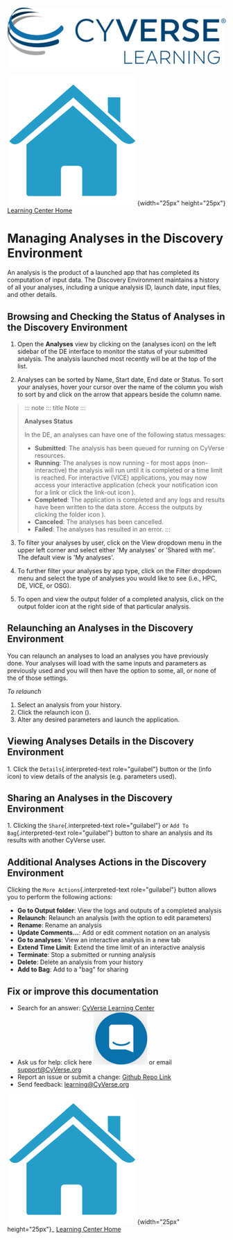 ![CyVerese Logo](./assets/cyverse_learning.png)

![Home_Icon](./assets/homeicon.png){width="25px" height="25px"}
[Learning Center Home](http://learning.cyverse.org/)

# Managing Analyses in the Discovery Environment

An analysis is the product of a launched app that has completed its
computation of input data. The Discovery Environment maintains a history
of all your analyses, including a unique analysis ID, launch date, input
files, and other details.


## Browsing and Checking the Status of Analyses in the Discovery Environment

1. Open the **Analyses** view by clicking on the (analyses icon) on the
left sidebar of the DE interface to monitor the status of your submitted
analysis. The analysis launched most recently will be at the top of the
list.

2. Analyses can be sorted by Name, Start date, End date or Status. To
sort your analyses, hover your cursor over the name of the column you
wish to sort by and click on the arrow that appears beside the column
name.

> ::: note
> ::: title
> Note
> :::
>
> **Analyses Status**
>
> In the DE, an analyses can have one of the following status messages:
>
> -   **Submitted**: The analysis has been queued for running on CyVerse
>     resources.
> -   **Running**: The analyses is now running - for most apps
>     (non-interactive) the analysis will run until it is completed or a
>     time limit is reached. For interactive (VICE) applications, you
>     may now access your interactive application (check your
>     notification icon for a link or click the link-out icon ).
> -   **Completed**: The application is completed and any logs and
>     results have been written to the data store. Access the outputs by
>     clicking the folder icon ).
> -   **Canceled**: The analyses has been cancelled.
> -   **Failed**: The analyses has resulted in an error.
> :::

3. To filter your analyses by user, click on the View dropdown menu in
the upper left corner and select either \'My analyses\' or \'Shared with
me\'. The default view is \'My analyses'.

4. To further filter your analyses by app type, click on the Filter
dropdown menu and select the type of analyses you would like to see
(i.e., HPC, DE, VICE, or OSG).

5. To open and view the output folder of a completed analysis, click on
the output folder icon at the right side of that particular analysis.

## Relaunching an Analyses in the Discovery Environment

You can relaunch an analyses to load an analyses you have previously
done. Your analyses will load with the same inputs and parameters as
previously used and you will then have the option to some, all, or none
of the of those settings.

*To relaunch*

1.  Select an analysis from your history.
2.  Click the relaunch icon ().
3.  Alter any desired parameters and launch the application.

## Viewing Analyses Details in the Discovery Environment

1\. Click the `Details`{.interpreted-text role="guilabel"} button or the
(info icon) to view details of the analysis (e.g. parameters used).

## Sharing an Analyses in the Discovery Environment

1\. Clicking the `Share`{.interpreted-text role="guilabel"} or
`Add To Bag`{.interpreted-text role="guilabel"} button to share an
analysis and its results with another CyVerse user.

## Additional Analyses Actions in the Discovery Environment

Clicking the `More Actions`{.interpreted-text role="guilabel"} button
allows you to perform the following actions:

-   **Go to Output folder**: View the logs and outputs of a completed
    analysis
-   **Relaunch**: Relaunch an analysis (with the option to edit
    parameters)
-   **Rename**: Rename an analysis
-   **Update Comments\...**: Add or edit comment notation on an analysis
-   **Go to analyses**: View an interactive analysis in a new tab
-   **Extend Time Limit**: Extend the time limit of an interactive
    analysis
-   **Terminate**: Stop a submitted or running analysis
-   **Delete**: Delete an analysis from your history
-   **Add to Bag**: Add to a \"bag\" for sharing


## Fix or improve this documentation

-   Search for an answer: [CyVerse Learning Center](https://learning.cyverse.org)
-   Ask us for help: click here ![In-app chat](./assets/intercom.png) or email [support@CyVerse.org](mailto:support@cyverse.org)
-   Report an issue or submit a change: [Github Repo Link](https://github.com/cyverse-learning-materials/)
-   Send feedback: [learning\@CyVerse.org](learning@CyVerse.org)


![Home_Icon](./assets/homeicon.png){width="25px" height="25px"}\_ [Learning
Center Home](http://learning.cyverse.org/)

